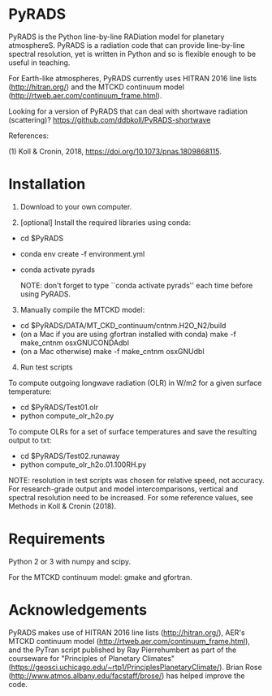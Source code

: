 # PyRADS
PyRADS is the Python line-by-line RADiation model for planetary atmosphereS. PyRADS is a radiation code that can provide line-by-line spectral resolution, yet is written in Python and so is flexible enough to be useful in teaching.

For Earth-like atmospheres, PyRADS currently uses HITRAN 2016 line lists (http://hitran.org/) and the MTCKD continuum model (http://rtweb.aer.com/continuum_frame.html).

Looking for a version of PyRADS that can deal with shortwave radiation (scattering)?
https://github.com/ddbkoll/PyRADS-shortwave


References:

(1) Koll & Cronin, 2018, https://doi.org/10.1073/pnas.1809868115.

# Installation
1) Download to your own computer.

2) [optional] Install the required libraries using conda:
- cd $PyRADS
- conda env create -f environment.yml
- conda activate pyrads

  NOTE: don't forget to type ``conda activate pyrads'' each time before using PyRADS.

3) Manually compile the MTCKD model:
- cd $PyRADS/DATA/MT_CKD_continuum/cntnm.H2O_N2/build
- (on a Mac if you are using gfortran installed with conda) make -f make_cntnm osxGNUCONDAdbl
- (on a Mac otherwise) make -f make_cntnm osxGNUdbl

4) Run test scripts

To compute outgoing longwave radiation (OLR) in W/m2 for a given surface temperature:
- cd $PyRADS/Test01.olr
- python compute_olr_h2o.py

To compute OLRs for a set of surface temperatures and save the resulting output to txt:
- cd $PyRADS/Test02.runaway
- python compute_olr_h2o.01.100RH.py


NOTE: resolution in test scripts was chosen for relative speed, not accuracy. For research-grade output and model intercomparisons, vertical and spectral resolution need to be increased. For some reference values, see Methods in Koll & Cronin (2018).


# Requirements
Python 2 or 3 with numpy and scipy.

For the MTCKD continuum model: gmake and gfortran.

# Acknowledgements
PyRADS makes use of HITRAN 2016 line lists (http://hitran.org/), AER's MTCKD continuum model (http://rtweb.aer.com/continuum_frame.html), and the PyTran script published by Ray Pierrehumbert as part of the courseware for "Principles of Planetary Climates" (https://geosci.uchicago.edu/~rtp1/PrinciplesPlanetaryClimate/). Brian Rose (http://www.atmos.albany.edu/facstaff/brose/) has helped improve the code.
